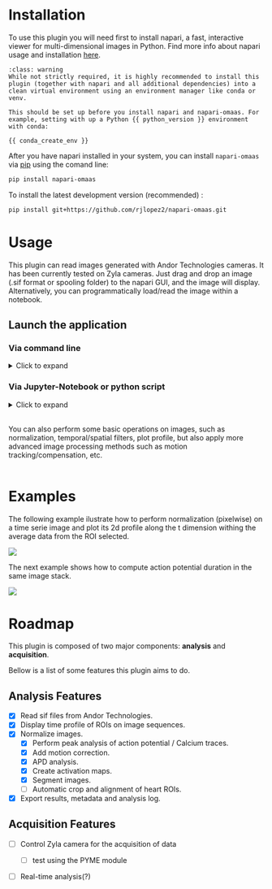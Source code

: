 
# Installation

To use this plugin you will need first to install napari, a fast, interactive viewer for multi-dimensional images in Python. Find more info about napari usage and installation [here](https://napari.org/stable/).

```{admonition} Important
:class: warning
While not strictly required, it is highly recommended to install this plugin (together with napari and all additional dependencies) into a clean virtual environment using an environment manager like conda or venv.

This should be set up before you install napari and napari-omaas. For example, setting with up a Python {{ python_version }} environment with conda:

{{ conda_create_env }}
```
After you have napari installed in your system, you can install `napari-omaas` via [pip] using the comand line:

```sh
pip install napari-omaas
```

To install the latest development version (recommended) :

```sh
pip install git+https://github.com/rjlopez2/napari-omaas.git
```

# Usage

This plugin can read images generated with Andor Technologies cameras. It has been currently tested on Zyla cameras. Just drag and drop an image (.sif format or spooling folder) to the napari GUI, and the image will display. Alternatively, you can programmatically load/read the image within a notebook.

## Launch the application


### Via command line

<details>
<summary>Click to expand</summary>

First activate your environment and then launch the application with the following command:

```sh
conda activate omaas_base
napari -w napari-omaas
```
A new window should appera showing the Napari viewer with the `napari-omaas` pluging attached.
</details>

### Via Jupyter-Notebook or python script

<details>
<summary>Click to expand</summary>

```python
import napari
import napari_omaas

viewer = napari.Viewer()
o = napari_omaas.OMAAS(viewer)
viewer.window.add_dock_widget(o, area='right')

file = "path/to/my/file/my_image.sif"
viewer.open(path=file, plugin="napari-omaas", name = "my_image")
```
to display the metadata use the standard call to the corresponding layer:

```python
viewer.layers['my_image'].metadata
```
</details>
<br>

You can also perform some basic operations on images, such as normalization, temporal/spatial filters, plot profile, but also apply more advanced image processing methods such as motion tracking/compensation, etc.
<br><br>
# Examples

The following example ilustrate how to perform normalization (pixelwise) on a time serie image and plot its 2d profile along the t dimension withing the average data from the ROI selected.

![](https://github.com/rjlopez2/napari-omaas/blob/documentation/example_imgs/Oct-31-2023%2016-45-55_plot_profile.gif?raw=true)


The next example shows how to compute action potential duration in the same image stack.

![](https://github.com/rjlopez2/napari-omaas/blob/documentation/example_imgs/Oct-31-2023%2016-49-02_APD_analysis.gif?raw=true)

# Roadmap

This plugin is composed of two major components: **analysis** and **acquisition**.

Bellow is a list of some features this plugin aims to do.

## Analysis Features
    
- [x] Read sif files from Andor Technologies.
- [x] Display time profile of ROIs on image sequences.
- [x] Normalize images.
    - [x] Perform peak analysis of action potential / Calcium traces.
    - [x] Add motion correction.
    - [x] APD analysis.
    - [x] Create activation maps.
    - [x] Segment images.
    - [ ] Automatic crop and alignment of heart ROIs.
- [x] Export results, metadata and analysis log.

## Acquisition Features

- [ ] Control Zyla camera for the acquisition of data
    - [ ] test using the PYME module
- [ ] Real-time analysis(?)


[pip]: https://pypi.org/project/pip/
